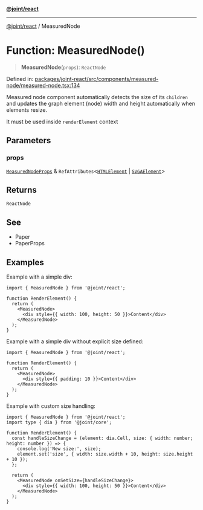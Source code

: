 [**@joint/react**](../README.md)

***

[@joint/react](../README.md) / MeasuredNode

# Function: MeasuredNode()

> **MeasuredNode**(`props`): `ReactNode`

Defined in: [packages/joint-react/src/components/measured-node/measured-node.tsx:134](https://github.com/samuelgja/joint/blob/main/packages/joint-react/src/components/measured-node/measured-node.tsx#L134)

Measured node component automatically detects the size of its `children` and updates the graph element (node) width and height automatically when elements resize.

It must be used inside `renderElement` context

## Parameters

### props

[`MeasuredNodeProps`](../interfaces/MeasuredNodeProps.md) & `RefAttributes`\<[`HTMLElement`](https://developer.mozilla.org/docs/Web/API/HTMLElement) \| [`SVGAElement`](https://developer.mozilla.org/docs/Web/API/SVGAElement)\>

## Returns

`ReactNode`

## See

 - Paper
 - PaperProps

## Examples

Example with a simple div:
```tsx
import { MeasuredNode } from '@joint/react';

function RenderElement() {
  return (
    <MeasuredNode>
      <div style={{ width: 100, height: 50 }}>Content</div>
    </MeasuredNode>
  );
}
```

Example with a simple div without explicit size defined:
```tsx
import { MeasuredNode } from '@joint/react';

function RenderElement() {
  return (
    <MeasuredNode>
      <div style={{ padding: 10 }}>Content</div>
    </MeasuredNode>
  );
}
```

Example with custom size handling:
```tsx
import { MeasuredNode } from '@joint/react';
import type { dia } from '@joint/core';

function RenderElement() {
  const handleSizeChange = (element: dia.Cell, size: { width: number; height: number }) => {
    console.log('New size:', size);
    element.set('size', { width: size.width + 10, height: size.height + 10 });
  };

  return (
    <MeasuredNode onSetSize={handleSizeChange}>
      <div style={{ width: 100, height: 50 }}>Content</div>
    </MeasuredNode>
  );
}
```

